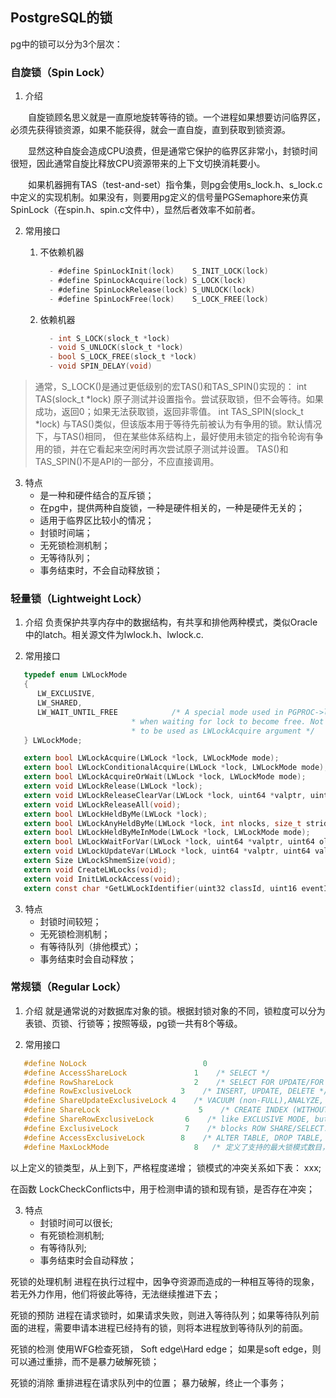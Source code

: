 ## PostgreSQL的锁

pg中的锁可以分为3个层次：

### 自旋锁（Spin Lock）

1. 介绍

&emsp;&emsp;自旋锁顾名思义就是一直原地旋转等待的锁。一个进程如果想要访问临界区，必须先获得锁资源，如果不能获得，就会一直自旋，直到获取到锁资源。

&emsp;&emsp;显然这种自旋会造成CPU浪费，但是通常它保护的临界区非常小，封锁时间很短，因此通常自旋比释放CPU资源带来的上下文切换消耗要小。

&emsp;&emsp;如果机器拥有TAS（test-and-set）指令集，则pg会使用s_lock.h、s_lock.c中定义的实现机制。如果没有，则要用pg定义的信号量PGSemaphore来仿真SpinLock（在spin.h、spin.c文件中），显然后者效率不如前者。

2. 常用接口   
   1. 不依赖机器
      
      ```c
        - #define SpinLockInit(lock)    S_INIT_LOCK(lock)
        - #define SpinLockAcquire(lock) S_LOCK(lock)
        - #define SpinLockRelease(lock) S_UNLOCK(lock)
        - #define SpinLockFree(lock)    S_LOCK_FREE(lock)
      ```
   2. 依赖机器
      
      ```c
        - int S_LOCK(slock_t *lock)
        - void S_UNLOCK(slock_t *lock)
        - bool S_LOCK_FREE(slock_t *lock)
        - void SPIN_DELAY(void)
      ```

> 通常，S_LOCK()是通过更低级别的宏TAS()和TAS_SPIN()实现的：
> int TAS(slock_t *lock)
>     原子测试并设置指令。尝试获取锁，但不会等待。如果成功，返回0；如果无法获取锁，返回非零值。
> int TAS_SPIN(slock_t *lock)
>     与TAS()类似，但该版本用于等待先前被认为有争用的锁。默认情况下，与TAS()相同，
>     但在某些体系结构上，最好使用未锁定的指令轮询有争用的锁，并在它看起来空闲时再次尝试原子测试并设置。
> TAS()和TAS_SPIN()不是API的一部分，不应直接调用。

3. 特点
   - 是一种和硬件结合的互斥锁；
   - 在pg中，提供两种自旋锁，一种是硬件相关的，一种是硬件无关的；
   - 适用于临界区比较小的情况；
   - 封锁时间端；
   - 无死锁检测机制；
   - 无等待队列；
   - 事务结束时，不会自动释放锁；

### 轻量锁（Lightweight Lock）

1. 介绍
   负责保护共享内存中的数据结构，有共享和排他两种模式，类似Oracle中的latch。相关源文件为lwlock.h、lwlock.c.

2. 常用接口

```c
   typedef enum LWLockMode
   {
      LW_EXCLUSIVE,
      LW_SHARED,
      LW_WAIT_UNTIL_FREE            /* A special mode used in PGPROC->lwlockMode,
                           * when waiting for lock to become free. Not
                           * to be used as LWLockAcquire argument */
   } LWLockMode;

   extern bool LWLockAcquire(LWLock *lock, LWLockMode mode);
   extern bool LWLockConditionalAcquire(LWLock *lock, LWLockMode mode);
   extern bool LWLockAcquireOrWait(LWLock *lock, LWLockMode mode);
   extern void LWLockRelease(LWLock *lock);
   extern void LWLockReleaseClearVar(LWLock *lock, uint64 *valptr, uint64 val);
   extern void LWLockReleaseAll(void);
   extern bool LWLockHeldByMe(LWLock *lock);
   extern bool LWLockAnyHeldByMe(LWLock *lock, int nlocks, size_t stride);
   extern bool LWLockHeldByMeInMode(LWLock *lock, LWLockMode mode);
   extern bool LWLockWaitForVar(LWLock *lock, uint64 *valptr, uint64 oldval, uint64 *newval);
   extern void LWLockUpdateVar(LWLock *lock, uint64 *valptr, uint64 value);
   extern Size LWLockShmemSize(void);
   extern void CreateLWLocks(void);
   extern void InitLWLockAccess(void);
   extern const char *GetLWLockIdentifier(uint32 classId, uint16 eventId);
```

3. 特点
   - 封锁时间较短；
   - 无死锁检测机制；
   - 有等待队列（排他模式）；
   - 事务结束时会自动释放；

### 常规锁（Regular Lock）

1. 介绍
   就是通常说的对数据库对象的锁。根据封锁对象的不同，锁粒度可以分为表锁、页锁、行锁等；按照等级，pg锁一共有8个等级。

2. 常用接口

```C
   #define NoLock                          0
   #define AccessShareLock               1    /* SELECT */
   #define RowShareLock                  2    /* SELECT FOR UPDATE/FOR SHARE */
   #define RowExclusiveLock           3    /* INSERT, UPDATE, DELETE */
   #define ShareUpdateExclusiveLock 4    /* VACUUM (non-FULL),ANALYZE, CREATE INDEX CONCURRENTLY */
   #define ShareLock                      5    /* CREATE INDEX (WITHOUT CONCURRENTLY) */
   #define ShareRowExclusiveLock       6    /* like EXCLUSIVE MODE, but allows ROW SHARE */
   #define ExclusiveLock               7    /* blocks ROW SHARE/SELECT...FOR UPDATE */
   #define AccessExclusiveLock        8    /* ALTER TABLE, DROP TABLE, VACUUM FULL, and unqualified LOCK TABLE  */
   #define MaxLockMode                   8   /* 定义了支持的最大锁模式数目，具体为8种锁模式 */
```

   以上定义的锁类型，从上到下，严格程度递增；
   锁模式的冲突关系如下表：
   xxx;

   在函数 LockCheckConflicts中，用于检测申请的锁和现有锁，是否存在冲突；

3. 特点
   - 封锁时间可以很长;
   - 有死锁检测机制;
   - 有等待队列;
   - 事务结束时会自动释放；

死锁的处理机制
进程在执行过程中，因争夺资源而造成的一种相互等待的现象，若无外力作用，他们将彼此等待，无法继续推进下去；

死锁的预防
   进程在请求锁时，如果请求失败，则进入等待队列；如果等待队列前面的进程，需要申请本进程已经持有的锁，则将本进程放到等待队列的前面。

死锁的检测
   使用WFG检查死锁， 
   Soft edge\Hard edge；
   如果是soft edge，则可以通过重排，而不是暴力破解死锁；

死锁的消除
   重排进程在请求队列中的位置；
   暴力破解，终止一个事务；